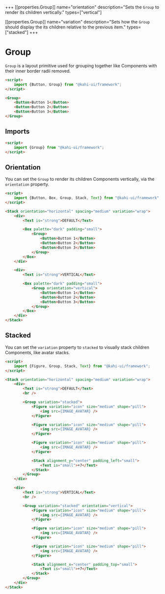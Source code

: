 +++
[[properties.Group]]
name="orientation"
description="Sets the <code>Group</code> to render its children vertically."
types=["vertical"]

[[properties.Group]]
name="variation"
description="Sets how the <code>Group</code> should display the its children relative to the previous item."
types=["stacked"]
+++

# Group

`Group` is a layout primitive used for grouping together like Components with their inner border radii removed.

<!-- prettier-ignore -->
```html repl Group Preview
<script>
    import {Button, Group} from "@kahi-ui/framework";
</script>

<Group>
    <Button>Button 1</Button>
    <Button>Button 2</Button>
    <Button>Button 3</Button>
</Group>
```

## Imports

```html default Group Imports
<script>
    import {Group} from "@kahi-ui/framework";
</script>
```

## Orientation

You can set the `Group` to render its children Components vertically, via the `orientation` property.

<!-- prettier-ignore -->
```html repl Group Orientation
<script>
    import {Button, Box, Group, Stack, Text} from "@kahi-ui/framework";
</script>

<Stack orientation="horizontal" spacing="medium" variation="wrap">
    <div>
        <Text is="strong">DEFAULT</Text>

        <Box palette="dark" padding="small">
            <Group>
                <Button>Button 1</Button>
                <Button>Button 2</Button>
                <Button>Button 3</Button>
            </Group>
        </Box>
    </div>

    <div>
        <Text is="strong">VERTICAL</Text>

        <Box palette="dark" padding="small">
            <Group orientation="vertical">
                <Button>Button 1</Button>
                <Button>Button 2</Button>
                <Button>Button 3</Button>
            </Group>
        </Box>
    </div>
</Stack>
```

## Stacked

You can set the `variation` property to `stacked` to visually stack children Components, like avatar stacks.

<!--
    TODO: Two more avatars, would probably look nicer without ones that would blend into each other
-->

<!-- prettier-ignore -->
```html repl Group Stacked
<script>
    import {Figure, Group, Stack, Text} from "@kahi-ui/framework";
</script>

<Stack orientation="horizontal" spacing="medium" variation="wrap">
    <div>
        <Text is="strong">DEFAULT</Text>
        <br />

        <Group variation="stacked">
            <Figure variation="icon" size="medium" shape="pill">
                <img src={IMAGE_AVATAR} />
            </Figure>

            <Figure variation="icon" size="medium" shape="pill">
                <img src={IMAGE_AVATAR} />
            </Figure>

            <Figure variation="icon" size="medium" shape="pill">
                <img src={IMAGE_AVATAR} />
            </Figure>

            <Stack alignment_y="center" padding_left="small">
                <Text is="small">+7</Text>
            </Stack>
        </Group>
    </div>

    <div>
        <Text is="strong">VERTICAL</Text>
        <br />

        <Group variation="stacked" orientation="vertical">
            <Figure variation="icon" size="medium" shape="pill">
                <img src={IMAGE_AVATAR} />
            </Figure>

            <Figure variation="icon" size="medium" shape="pill">
                <img src={IMAGE_AVATAR} />
            </Figure>

            <Figure variation="icon" size="medium" shape="pill">
                <img src={IMAGE_AVATAR} />
            </Figure>

            <Stack alignment_x="center" padding_top="small">
                <Text is="small">+7</Text>
            </Stack>
        </Group>
    </div>
</Stack>
```
